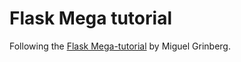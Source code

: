 # Flask Mega tutorial
Following the [Flask Mega-tutorial](https://blog.miguelgrinberg.com/post/the-flask-mega-tutorial-part-i-hello-world) by Miguel Grinberg.
